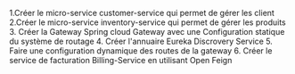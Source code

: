 1.Créer le micro-service customer-service qui permet de gérer les client
2.Créer le micro-service inventory-service qui permet de gérer les produits
3. Créer la Gateway Spring cloud Gateway avec une Configuration statique du système de
routage
4. Créer l'annuaire Eureka Discrovery Service
5. Faire une configuration dynamique des routes de la gateway
6. Créer le service de facturation Billing-Service en utilisant Open Feign
